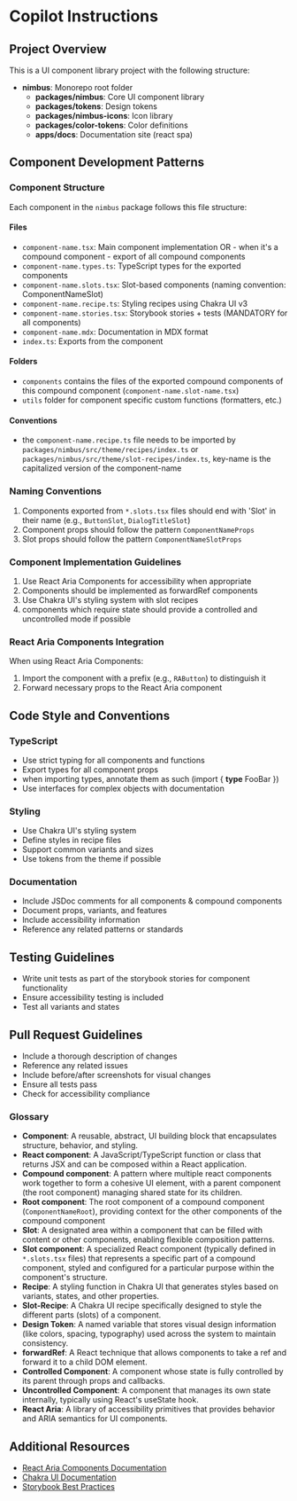 # Copilot Instructions

## Project Overview

This is a UI component library project with the following structure:

- **nimbus**: Monorepo root folder
  - **packages/nimbus**: Core UI component library
  - **packages/tokens**: Design tokens
  - **packages/nimbus-icons**: Icon library
  - **packages/color-tokens**: Color definitions
  - **apps/docs**: Documentation site (react spa)

## Component Development Patterns

### Component Structure

Each component in the `nimbus` package follows this file structure:

#### Files

- `component-name.tsx`: Main component implementation OR - when it's a compound
  component - export of all compound components
- `component-name.types.ts`: TypeScript types for the exported components
- `component-name.slots.tsx`: Slot-based components (naming convention:
  ComponentNameSlot)
- `component-name.recipe.ts`: Styling recipes using Chakra UI v3
- `component-name.stories.tsx`: Storybook stories + tests (MANDATORY for all
  components)
- `component-name.mdx`: Documentation in MDX format
- `index.ts`: Exports from the component

#### Folders

- `components` contains the files of the exported compound components of this
  compound component (`component-name.slot-name.tsx`)
- `utils` folder for component specific custom functions (formatters, etc.)

#### Conventions

- the `component-name.recipe.ts` file needs to be imported by
  `packages/nimbus/src/theme/recipes/index.ts` or
  `packages/nimbus/src/theme/slot-recipes/index.ts`, key-name is the capitalized
  version of the component-name

### Naming Conventions

1. Components exported from `*.slots.tsx` files should end with 'Slot' in their
   name (e.g., `ButtonSlot`, `DialogTitleSlot`)
2. Component props should follow the pattern `ComponentNameProps`
3. Slot props should follow the pattern `ComponentNameSlotProps`

### Component Implementation Guidelines

1. Use React Aria Components for accessibility when appropriate
2. Components should be implemented as forwardRef components
3. Use Chakra UI's styling system with slot recipes
4. components which require state should provide a controlled and uncontrolled
   mode if possible

### React Aria Components Integration

When using React Aria Components:

1. Import the component with a prefix (e.g., `RAButton`) to distinguish it
2. Forward necessary props to the React Aria component

## Code Style and Conventions

### TypeScript

- Use strict typing for all components and functions
- Export types for all component props
- when importing types, annotate them as such (import { **type** FooBar })
- Use interfaces for complex objects with documentation

### Styling

- Use Chakra UI's styling system
- Define styles in recipe files
- Support common variants and sizes
- Use tokens from the theme if possible

### Documentation

- Include JSDoc comments for all components & compound components
- Document props, variants, and features
- Include accessibility information
- Reference any related patterns or standards

## Testing Guidelines

- Write unit tests as part of the storybook stories for component functionality
- Ensure accessibility testing is included
- Test all variants and states

## Pull Request Guidelines

- Include a thorough description of changes
- Reference any related issues
- Include before/after screenshots for visual changes
- Ensure all tests pass
- Check for accessibility compliance

### Glossary

- **Component**: A reusable, abstract, UI building block that encapsulates
  structure, behavior, and styling.
- **React component**: A JavaScript/TypeScript function or class that returns
  JSX and can be composed within a React application.
- **Compound component**: A pattern where multiple react components work
  together to form a cohesive UI element, with a parent component (the root
  component) managing shared state for its children.
- **Root component**: The root component of a compound component
  (`ComponentNameRoot`), providing context for the other components of the
  compound component
- **Slot**: A designated area within a component that can be filled with content
  or other components, enabling flexible composition patterns.
- **Slot component**: A specialized React component (typically defined in
  `*.slots.tsx` files) that represents a specific part of a compound component,
  styled and configured for a particular purpose within the component's
  structure.
- **Recipe**: A styling function in Chakra UI that generates styles based on
  variants, states, and other properties.
- **Slot-Recipe**: A Chakra UI recipe specifically designed to style the
  different parts (slots) of a component.
- **Design Token**: A named variable that stores visual design information (like
  colors, spacing, typography) used across the system to maintain consistency.
- **forwardRef**: A React technique that allows components to take a ref and
  forward it to a child DOM element.
- **Controlled Component**: A component whose state is fully controlled by its
  parent through props and callbacks.
- **Uncontrolled Component**: A component that manages its own state internally,
  typically using React's useState hook.
- **React Aria**: A library of accessibility primitives that provides behavior
  and ARIA semantics for UI components.

## Additional Resources

- [React Aria Components Documentation](https://react-spectrum.adobe.com/react-aria/index.html)
- [Chakra UI Documentation](https://chakra-ui.com/docs/getting-started)
- [Storybook Best Practices](https://storybook.js.org/docs/writing-stories/introduction)
